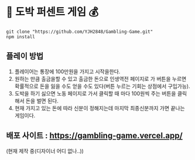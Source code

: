  # 🎰 도박 퍼센트 게임 💰

` git clone "https://github.com/YJH2848/Gambling-Game.git" ` <br />
` npm install `

## 플레이 방법  
1. 플레이어는 통장에 100만원을 가지고 시작을한다. 
2. 원하는 만큼 출금을할 수 있고 출금한 돈으로 인생역전 페이지로 가 버튼을 누르면 확률적으로 돈을 잃을 수도 얻을 수도 있다(버튼 누르는 기회는 상점에서 구입가능).
3. 도박을 하기 싫으면 노동 페이지로 가서 클릭할 때 마다 100원씩 주는 버튼을 클릭해서 돈을 벌면 된다.
4. 현재 가지고 있는 돈에 따라 신분이 정해지는데 마지막 최종신분까지 가면 끝나는 게임이다.

## 배포 사이트 : https://gambling-game.vercel.app/
(현재 제작 중(디자이너 어디 없나..))
